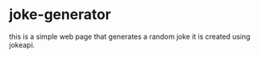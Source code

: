 # joke-generator
this is a simple web page that generates a random joke it is created using jokeapi.
